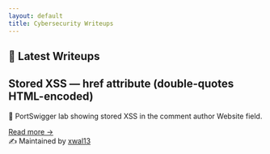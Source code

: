 ```yaml
---
layout: default
title: Cybersecurity Writeups
---
```


## 📂 Latest Writeups

<div class="writeup-card">
  <h2>Stored XSS — href attribute (double-quotes HTML-encoded)</h2>
  <p>💉 PortSwigger lab showing stored XSS in the comment author Website field.</p>
  <a href="./_posts/2025-09-20-stored-xss-href.md">Read more →</a>
</div>

<footer>
✍️ Maintained by <a href="https://github.com/xwal13">xwal13</a>
</footer>
